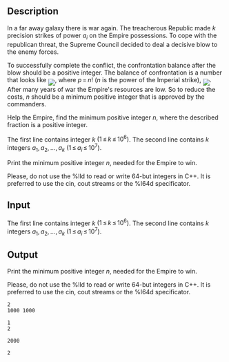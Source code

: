 ## Description

<div><p>In a far away galaxy there is war again. The treacherous Republic made <span class="tex-span"><i>k</i></span> precision strikes of power <span class="tex-span"><i>a</i><sub class="lower-index"><i>i</i></sub></span> on the Empire possessions. To cope with the republican threat, the Supreme Council decided to deal a decisive blow to the enemy forces. </p><p>To successfully complete the conflict, the confrontation balance after the blow should be a positive integer. The balance of confrontation is a number that looks like <img align="middle" class="tex-formula" src="file://pSXO1xhu.png" style="max-width: 100.0%;max-height: 100.0%;">, where <span class="tex-span"><i>p</i> = <i>n</i>!</span> (<span class="tex-span"><i>n</i></span> is the power of the Imperial strike), <img align="middle" class="tex-formula" src="file://jaz287qi.png" style="max-width: 100.0%;max-height: 100.0%;">. After many years of war the Empire's resources are low. So to reduce the costs, <span class="tex-span"><i>n</i></span> should be a minimum positive integer that is approved by the commanders.</p><p>Help the Empire, find the minimum positive integer <span class="tex-span"><i>n</i></span>, where the described fraction is a positive integer.</p></div><div class="input-specification"><p>The first line contains integer <span class="tex-span"><i>k</i></span> <span class="tex-span">(1 ≤ <i>k</i> ≤ 10<sup class="upper-index">6</sup>)</span>. The second line contains <span class="tex-span"><i>k</i></span> integers <span class="tex-span"><i>a</i><sub class="lower-index">1</sub>, <i>a</i><sub class="lower-index">2</sub>, ..., <i>a</i><sub class="lower-index"><i>k</i></sub></span> <span class="tex-span">(1 ≤ <i>a</i><sub class="lower-index"><i>i</i></sub> ≤ 10<sup class="upper-index">7</sup>)</span>.</p></div><div class="output-specification"><p>Print the minimum positive integer <span class="tex-span"><i>n</i></span>, needed for the Empire to win.</p><p>Please, do not use the <span class="tex-font-style-tt">%lld</span> to read or write 64-but integers in С++. It is preferred to use the <span class="tex-font-style-tt">cin</span>, <span class="tex-font-style-tt">cout</span> streams or the <span class="tex-font-style-tt">%I64d</span> specificator.</p></div>

## Input

<p>The first line contains integer <span class="tex-span"><i>k</i></span> <span class="tex-span">(1 ≤ <i>k</i> ≤ 10<sup class="upper-index">6</sup>)</span>. The second line contains <span class="tex-span"><i>k</i></span> integers <span class="tex-span"><i>a</i><sub class="lower-index">1</sub>, <i>a</i><sub class="lower-index">2</sub>, ..., <i>a</i><sub class="lower-index"><i>k</i></sub></span> <span class="tex-span">(1 ≤ <i>a</i><sub class="lower-index"><i>i</i></sub> ≤ 10<sup class="upper-index">7</sup>)</span>.</p>

## Output

<p>Print the minimum positive integer <span class="tex-span"><i>n</i></span>, needed for the Empire to win.</p><p>Please, do not use the <span class="tex-font-style-tt">%lld</span> to read or write 64-but integers in С++. It is preferred to use the <span class="tex-font-style-tt">cin</span>, <span class="tex-font-style-tt">cout</span> streams or the <span class="tex-font-style-tt">%I64d</span> specificator.</p>





```input1
2
1000 1000

```




```input2
1
2

```




```output1
2000
```




```output2
2
```


